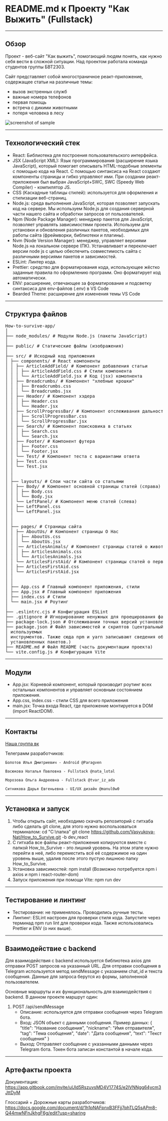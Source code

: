 # README.md к Проекту "Как Выжить" (Fullstack)

---

## Обзор

Проект - веб-сайт "Как выжить", помогающий людям понять, как нужно себя вести в сложной ситуации. Над проектом работала команда студентов группы БВТ2303.

Сайт представляет собой многостраничное реакт-приложение, содержащее статьи на различные темы:

- вызов экстренных служб
- важные номера телефонов
- первая помощь
- встреча с дикими животными
- потеря человека в лесу

![screenshot of sample](https://sun9-18.userapi.com/impg/Dk0sQrq7pCLXY4MLkSPZf9Ccv_VIHoA5eNvk3g/KVS01W1naVA.jpg?size=1280x556&quality=95&sign=ab3adaa0535736e0ed74cebf2f9dfb1f&type=album)

---

## Технологический стек

- React: Библиотека для построения пользовательского интерфейса.
- JSX (JavaScript XML): Язык программирования (расширение языка JavaScript), который помогает описывать HTML-подобные элементы с помощью кода на React. С помощью синтаксиса на React создают компоненты страницы и гибко управляют ими. При создании реакт-приложения был выбран JavaScript+SWC, SWC (Speedy Web Compiler) - компилятор JS.
- CSS (Каскадные таблицы стилей): используется для оформления и стилизации веб-страниц.
- Node.js: среда выполнения JavaScript, которая позволяет запускать код на сервере. Мы используем Node.js для создания серверной части нашего сайта и обработки запросов от пользователей.
- Npm (Node Package Manager): менеджер пакетов для JavaScript, позволяет управлять зависимостями проекта. Используем для установки и обновления различных пакетов, необходимых для работы сайта (фреймворки, библиотеки и плагины).
- Nvm (Node Version Manager): менеджер, управляет версиями Node.js на локальном сервере (ПК). Устанавливает и переключает версии node js с целью обеспечить совместимость сайта с различными версиями пакетов и зависимостей.
- ESLint: Линтер кода.
- Prettier: средство для форматирования кода, использующее жёстко заданные правила по оформлению программ. Оно форматирует код автоматически.
- ENV: расширение, отвечающее за форматирование и подсветку синтаксиса для env-файлов (.env) в VS Code
- Bearded Theme: расширение для изменения темы VS Code

---

## Структура файлов

<pre>
How-to-survive-app/  
│  
├── node_modules/ # Модули Node.js (пакеты JavaScript)  
│  
├── public/ # Статические файлы (изображения)  
│  
├── src/ # Исходный код приложения  
│ ├── components/ # React компоненты  
│ │ ├── ArticleAddField/ # Компонент добавления статьи  
│ │ │ ├── ArticleAddField.css # Стили компонента  
│ │ │ └── ArticleAddField.jsx # Код (jsx) комопнента  
│ │ ├── Breadcrumbs/ # Компонент "хлебные крошки"  
│ │ │ ├── Breadcrumbs.css  
│ │ │ └── Breadcrumbs.jsx  
│ │ ├── Header/ # Компонент хэдера  
│ │ │ ├── Header.css  
│ │ │ └── Header.jsx  
│ │ ├── ScrollProgressBar/ # Компонент отслеживания дальности прокрутки страницы  
│ │ │ ├── ScrollProgressBar.css  
│ │ │ └── ScrollProgressBar.jsx  
│ │ ├── Search/ # Компонент поисковика в статьях  
│ │ │ ├── Search.css  
│ │ │ └── Search.jsx  
│ │ ├── Footer/ # Компонент футера  
│ │ │ ├── Footer.css  
│ │ │ └── Footer.jsx  
│ │ └── Test/ # Компонент теста с вариантами ответа  
│ │ ├── Test.css  
│ │ └── Test.jsx  
│ │  
│ │  
│ ├── layouts/ # Слои части сайта со статьями  
│ │ ├── Body/ # Компонент основной страницы статей (справа)  
│ │ │ ├── Body.css  
│ │ │ └── Body.jsx  
│ │ └── LeftPanel/ # Компонент меню статей (слева)  
│ │ ├── LeftPanel.css  
│ │ └── LeftPanel.jsx  
│ │  
│ │  
│ ├── pages/ # Страницы сайта  
│ │ ├── AboutUs/ # Компонент страницы О Нас  
│ │ │ ├── AboutUs.css  
│ │ │ └── AboutUs.jsx  
│ │ │── ArticlesAnimals/ # Компонент страницы статей о животных  
│ │ │ ├── ArticlesAnimals.css  
│ │ │ └── ArticlesAnimals.jsx  
│ │ └── ArticlesFirstAid/ # Компонент страницы статей о первой помощи  
│ │ ├── ArticlesFirstAid.css  
│ │ └── ArticlesFirstAid.jsx  
│ │  
│ │  
│ ├── App.css # Главный компонент приложения, стили  
│ ├── App.jsx # Главный компонент приложения  
│ ├── index.css # Стили  
│ └── main.jsx # Роутинг  
│  
├── .eslintrc.cjs # Конфигурация ESLint  
├── .gitignore # Игнорирование ненужных для проецирования файлов  
├── package-lock.json # Отслеживании точных версий установленных пакетов (Node.js)  
├── package.json # Файл зависимостей и скриптов (центральный репозиторий настроек для  
│ используемых  
│ инструментов. Также сюда npm и yarn записывают сведения об именах и версиях  
│ установленных пакетов.)  
├── README.md # Файл README (часть документации проекта)  
└── vite.config.js # Конфигурация Vite
</pre>

---

## Модули

- App.jsx: Корневой компонент, который производит роутинг всех остальных компонентов и управляет основным состоянием приложения.
- App.css, index.css - стили CSS для всего приложения
- main.jsx: Точка входа React, где приложение монтируется в DOM (import ReactDOM).

---

## Контакты

[Наша группа вк](https://vk.com/club226042324)

Телеграмм разработчиков:

`Болотов Илья Дмитриевич - Android @Paragven`

`Васюкова Наталья Павловна - Fullstack @nata_lotal`

`Морозова Ольга Андреевна - Fullstack @tvar_iz_ada`

`Ситникова Дарья Евгеньевна - UI/UX дизайн @manul0w0`

---

## Установка и запуск

1. Чтобы открыть сайт, необходимо скачать репозиторий с гитхаба либо сделать git clone, для этого нужно воспользоваться терминалом:
   cd "C:\папка"
   git clone https://github.com/Vasyukova-Nat/How_to_Survive.git -b dev_react
2. С гитхаба все файлы реакт-приложения копируются вместе с папкой How_to_Survive - это лишний уровень. На этом этапе нужно перейти в неё, либо переместить всё её содержимое на один уровень выше, удалив после этого пустую лишнюю папку How_to_Survive.
3. Установка зависимостей:
   npm install
   (Возможно потребуется npm i axios и npm i react-router-dom)
4. Запуск приложения при помощи Vite:
   npm run dev

---

## Тестирование и линтинг

- Тестирование: не применялось. Проводились ручные тесты.
- Линтинг: ESLint настроен для проверки стиля кода. Запустите через терминад npm run lint для проверки кода. Также использовались Prettier и ENV (о них выше).

---

## Взаимодействие с backend

Для взаимодействия с backend используется библиотека axios для отправки POST запросов на указанный URL. Для отправки сообщения в Telegram используется метод sendMessage с указанием chat_id и текста сообщения. Данные для запроса берутся из формы, заполненной пользователем.

Основные маршруты и их функциональность для взаимодействия с backend. В данном проекте маршрут один:

1. POST /api/sendMessage
   - Описание: используется для отправки сообщения через Telegram бота.
   - Вход: JSON объект с данными сообщения.
     Пример данных:
     {
     "title": "Название сообщения",
     "nickname": "Имя отправителя",
     "tag": "Тема сообщения",
     "date": "Дата сообщения",
     "text": "Текст сообщения"
     }
   - Выход: Отправляет сообщение с указанными данными через Telegram бота. Токен бота записан константой в начале кода.

---

## Артефакты проекта

Документация: <https://app.gitbook.com/invite/uUld5RszuvsMD4V1774S/e2lVNNgg64ycm3JttDyM>

Глоссарий + Дорожные карты разработчиков: <https://docs.google.com/document/d/1h1pNAFpnxB3FFjj7phTLQ5sAPm8-Q44mwNFnJkhgF6g/edit?usp=sharing>
